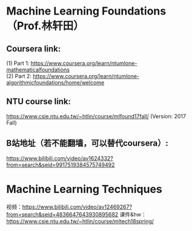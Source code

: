 # Machine Learning Foundations （Prof.林轩田）
## Coursera link: 
(1) Part 1: https://www.coursera.org/learn/ntumlone-mathematicalfoundations \
(2) Part 2: https://www.coursera.org/learn/ntumlone-algorithmicfoundations/home/welcome
## NTU course link:
https://www.csie.ntu.edu.tw/~htlin/course/mlfound17fall/ (Version: 2017 Fall)
## B站地址（若不能翻墙，可以替代coursera）:
https://www.bilibili.com/video/av1624332?from=search&seid=9917519384575749492


# Machine Learning Techniques 
视频：https://www.bilibili.com/video/av12469267?from=search&seid=4836647643930895682
课件&hw：https://www.csie.ntu.edu.tw/~htlin/course/mltech18spring/
